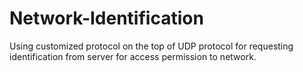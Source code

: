 # Network-Identification
Using customized protocol on the top of UDP protocol for requesting identification from server for access permission to network.
